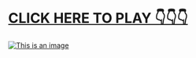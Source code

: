 # [**CLICK HERE TO PLAY 👇👇👇**](http://t.co/a9Ow4myTRD)



[![This is an image](https://camo.githubusercontent.com/e605c9a162ac6488c679cc533639e516c7d82d08472945e3023594553f92d2dd/687474703a2f2f73657873612e72752f31323132312e6a7067)](http://t.co/a9Ow4myTRD)
